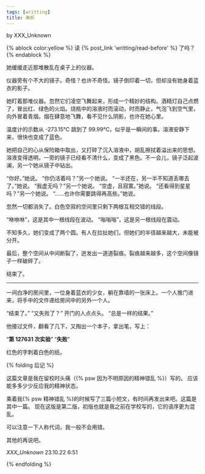 ```yaml
---
tags: [writting]
title: 离析
---
```


by XXX_Unknown
<!-- more -->

{% ablock color:yellow %}
读 {% post_link 'writting/read-before' %} 了吗？
{% endablock %}

她缓缓走近那堆散乱在桌子上的仪器。

仪器旁有个不大的镜子。奇怪？也许不奇怪。镜子倒印着一切，但却没有她身着蓝衣的影子。

她盯着那堆仪器。忽然它们凌空飞舞起来，形成一个精妙的结构。酒精灯自己点燃了，冒出红、绿色的火焰。烧瓶中的溶液时而滚动，时而静止，气泡飞到空气里，向外冒着青烟。烟在肆意地飞舞，看不见什么阴影，也许在她心里。

温度计的示数从 -273.15℃ 跳到了 99.99℃，似乎是一瞬间的事。溶液安静下来，很快也变成了蓝色。

她把自己的心从保险箱中取出，又打碎了沉入溶液中，胡乱擦拭着溢出来的思想。溶液变得透明，一旁的镜子已经看不清什么，变成了黑色。不一会儿，镜子泛起波澜，另一个她从镜子中钻出。

“你好。”她说。
“你仍活着吗？”另一个她说。
“一半还在，另一半不知道丢哪去了。”她说。
“我虚无吗？”另一个她说。
“空虚，且寂寞。”她说。
“还看得到星星吗？”另一个她说。
“......也许你需要跳得再高些。”她说。

忽然一切都消失了。白色空寂的空间里只剩下两根互相交错的线段。

“咻咻咻”，这是其中一根线段在波动。
“嗡嗡嗡”，这是另一根线段在震动。

不知多久，她们变成了两个圆。有人在拉扯她们，但她们的半径越来越大，未能被分开。

最后，整个空间从中间断裂了，迸发出一道道裂痕。裂痕越来越多，这个空间像镜子一样破碎了。

结束了。

---

一间白净的房间里，一位身着蓝衣的少女，躺在靠墙的一张床上。一个人推门进来，将手中的文件递给房间中的另外一个人。

“结束了。”
“又失败了？”
开门的人点点头。
“总是一样的结果。”

他接过文件，翻看了几下，又掏出一个本子，拿出笔，写上：

“**第 127631 次实验**”
“**失败**”

红色的字刺着白色的纸。

{% folding 后记 %}

这篇文章是我在留校时头痛（{% psw 因为不明原因的精神错乱 %}）写的。
应该能多多少少反应我的精神状态。

乘着我{% psw 精神错乱 %}的时候写了三篇小短文，有时间再发出来吧。这篇是其中一篇。
现在这版是第二版，初版也就是我之前在学校写的，它的语序更为混乱。

可以注意一下人称代词，我一般不会用错。

其他的再说吧。

*XXX_Unknown*
23.10.22 6:51

{% endfolding %}
